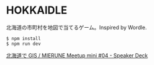 # HOKKAIDLE

北海道の市町村を地図で当てるゲーム。Inspired by Wordle.

```
$ npm install
$ npm run dev
```

[北海道で GIS / MIERUNE Meetup mini #04 - Speaker Deck](https://speakerdeck.com/sorami/mierune-meetup-mini-04/)
